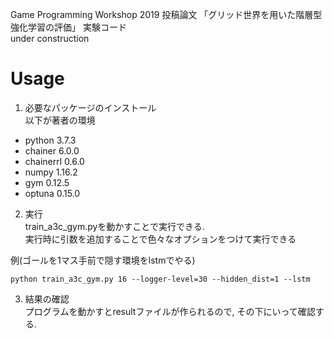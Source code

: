 Game Programming Workshop 2019 投稿論文 「グリッド世界を用いた階層型強化学習の評価」 実験コード  
under construction

# Usage
1. 必要なパッケージのインストール  
以下が著者の環境  
  - python 3.7.3
  - chainer 6.0.0
  - chainerrl 0.6.0
  - numpy 1.16.2
  - gym 0.12.5
  - optuna 0.15.0

2. 実行  
train_a3c_gym.pyを動かすことで実行できる.  
実行時に引数を追加することで色々なオプションをつけて実行できる  

例(ゴールを1マス手前で隠す環境をlstmでやる)  

`python train_a3c_gym.py 16 --logger-level=30 --hidden_dist=1 --lstm`

3. 結果の確認  
プログラムを動かすとresultファイルが作られるので, その下にいって確認する.
